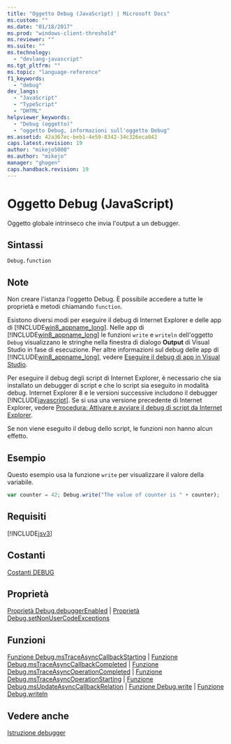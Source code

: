 ```yaml
---
title: "Oggetto Debug (JavaScript) | Microsoft Docs"
ms.custom: ""
ms.date: "01/18/2017"
ms.prod: "windows-client-threshold"
ms.reviewer: ""
ms.suite: ""
ms.technology: 
  - "devlang-javascript"
ms.tgt_pltfrm: ""
ms.topic: "language-reference"
f1_keywords: 
  - "debug"
dev_langs: 
  - "JavaScript"
  - "TypeScript"
  - "DHTML"
helpviewer_keywords: 
  - "Debug (oggetto)"
  - "oggetto Debug, informazioni sull'oggetto Debug"
ms.assetid: 42a367ec-beb1-4e59-8342-34c326eca042
caps.latest.revision: 19
author: "mikejo5000"
ms.author: "mikejo"
manager: "ghogen"
caps.handback.revision: 19
---
```

# Oggetto Debug (JavaScript)
Oggetto globale intrinseco che invia l'output a un debugger.  
  
## Sintassi  
  
```  
Debug.function  
```  
  
## Note  
 Non creare l'istanza l'oggetto Debug. È possibile accedere a tutte le proprietà e metodi chiamando `function`.  
  
 Esistono diversi modi per eseguire il debug di Internet Explorer e delle app di [!INCLUDE[win8_appname_long](../../javascript/includes/win8-appname-long-md.md)]. Nelle app di [!INCLUDE[win8_appname_long](../../javascript/includes/win8-appname-long-md.md)] le funzioni `write` e `writeln` dell'oggetto `Debug` visualizzano le stringhe nella finestra di dialogo **Output** di Visual Studio in fase di esecuzione. Per altre informazioni sul debug delle app di [!INCLUDE[win8_appname_long](../../javascript/includes/win8-appname-long-md.md)], vedere [Eseguire il debug di app in Visual Studio](../Topic/Debug%20Store%20apps%20in%20Visual%20Studio.md).  
  
 Per eseguire il debug degli script di Internet Explorer, è necessario che sia installato un debugger di script e che lo script sia eseguito in modalità debug. Internet Explorer 8 e le versioni successive includono il debugger [!INCLUDE[javascript](../../javascript/includes/javascript-md.md)]. Se si usa una versione precedente di Internet Explorer, vedere [Procedura: Attivare e avviare il debug di script da Internet Explorer](http://go.microsoft.com/fwlink/?LinkId=133801).  
  
 Se non viene eseguito il debug dello script, le funzioni non hanno alcun effetto.  
  
## Esempio  
 Questo esempio usa la funzione `write` per visualizzare il valore della variabile.  
  
```javascript  
var counter = 42; Debug.write("The value of counter is " + counter);  
```  
  
## Requisiti  
 [!INCLUDE[jsv3](../../javascript/reference/includes/jsv3-md.md)]  
  
## Costanti  
 [Costanti DEBUG](../../javascript/reference/debug-constants.md)  
  
## Proprietà  
 [Proprietà Debug.debuggerEnabled](../../javascript/reference/debug-debuggerenabled-property.md) &#124; [Proprietà Debug.setNonUserCodeExceptions](../../javascript/reference/debug-setnonusercodeexceptions-property.md)  
  
## Funzioni  
 [Funzione Debug.msTraceAsyncCallbackStarting](../../javascript/reference/debug-mstraceasynccallbackstarting-function.md) &#124; [Funzione Debug.msTraceAsyncCallbackCompleted](../../javascript/reference/debug-mstraceasynccallbackcompleted-function.md) &#124; [Funzione Debug.msTraceAsyncOperationCompleted](../../javascript/reference/debug-mstraceasyncoperationcompleted-function.md) &#124; [Funzione Debug.msTraceAsyncOperationStarting](../../javascript/reference/debug-mstraceasyncoperationstarting-function.md) &#124; [Funzione Debug.msUpdateAsyncCallbackRelation](../../javascript/reference/debug-msupdateasynccallbackrelation-function.md) &#124; [Funzione Debug.write](../../javascript/reference/debug-write-function-javascript.md) &#124; [Funzione Debug.writeln](../../javascript/reference/debug-writeln-function-javascript.md)  
  
## Vedere anche  
 [Istruzione debugger](../../javascript/reference/debugger-statement-javascript.md)